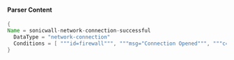 #### Parser Content
```Java
{
Name = sonicwall-network-connection-successful
  DataType = "network-connection"
  Conditions = [ """id=firewall""", """msg="Connection Opened""", """c=262144""" ]
}
```